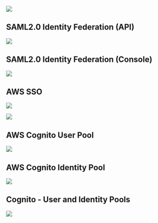 ![](../images/2021-09-15-05-39-48.png)

## SAML2.0 Identity Federation (API)
![](../images/2021-09-15-05-44-55.png)

## SAML2.0 Identity Federation (Console)
![](../images/2021-09-15-05-50-59.png)

## AWS SSO
![](../images/2021-09-15-05-56-27.png)

![](../images/2021-09-15-06-00-37.png)

## AWS Cognito User Pool

![](../images/2021-09-15-06-30-34.png)

## AWS Cognito Identity Pool

![](../images/2021-09-15-06-36-19.png)

## Cognito - User and Identity Pools

![](../images/2021-09-15-06-39-09.png)
